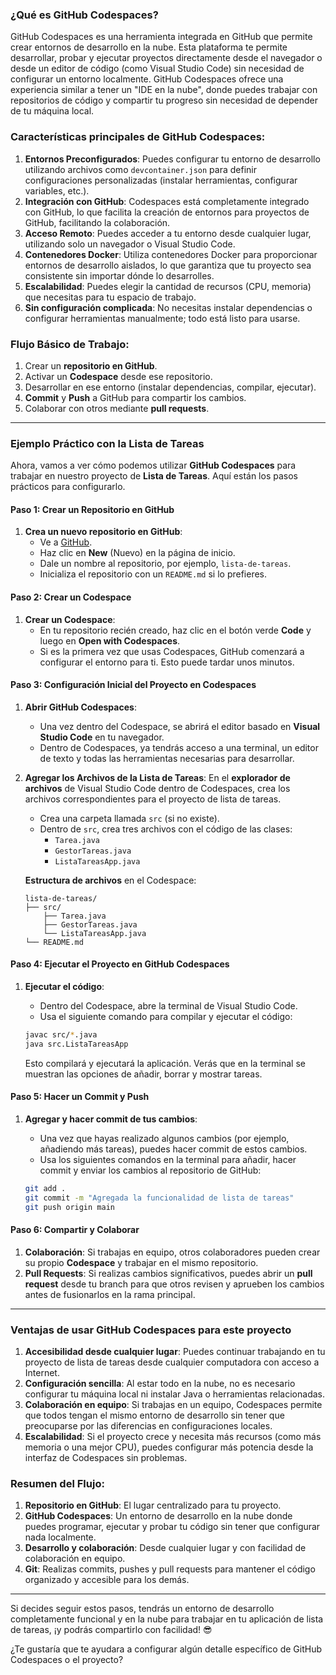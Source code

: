 ### ¿Qué es GitHub Codespaces?

GitHub Codespaces es una herramienta integrada en GitHub que permite crear entornos de desarrollo en la nube. Esta plataforma te permite desarrollar, probar y ejecutar proyectos directamente desde el navegador o desde un editor de código (como Visual Studio Code) sin necesidad de configurar un entorno localmente. GitHub Codespaces ofrece una experiencia similar a tener un "IDE en la nube", donde puedes trabajar con repositorios de código y compartir tu progreso sin necesidad de depender de tu máquina local.

### Características principales de GitHub Codespaces:
1. **Entornos Preconfigurados**: Puedes configurar tu entorno de desarrollo utilizando archivos como `devcontainer.json` para definir configuraciones personalizadas (instalar herramientas, configurar variables, etc.).
2. **Integración con GitHub**: Codespaces está completamente integrado con GitHub, lo que facilita la creación de entornos para proyectos de GitHub, facilitando la colaboración.
3. **Acceso Remoto**: Puedes acceder a tu entorno desde cualquier lugar, utilizando solo un navegador o Visual Studio Code.
4. **Contenedores Docker**: Utiliza contenedores Docker para proporcionar entornos de desarrollo aislados, lo que garantiza que tu proyecto sea consistente sin importar dónde lo desarrolles.
5. **Escalabilidad**: Puedes elegir la cantidad de recursos (CPU, memoria) que necesitas para tu espacio de trabajo.
6. **Sin configuración complicada**: No necesitas instalar dependencias o configurar herramientas manualmente; todo está listo para usarse.

### Flujo Básico de Trabajo:
1. Crear un **repositorio en GitHub**.
2. Activar un **Codespace** desde ese repositorio.
3. Desarrollar en ese entorno (instalar dependencias, compilar, ejecutar).
4. **Commit** y **Push** a GitHub para compartir los cambios.
5. Colaborar con otros mediante **pull requests**.

---

### Ejemplo Práctico con la Lista de Tareas

Ahora, vamos a ver cómo podemos utilizar **GitHub Codespaces** para trabajar en nuestro proyecto de **Lista de Tareas**. Aquí están los pasos prácticos para configurarlo.

#### Paso 1: Crear un Repositorio en GitHub

1. **Crea un nuevo repositorio en GitHub**:
   - Ve a [GitHub](https://github.com).
   - Haz clic en **New** (Nuevo) en la página de inicio.
   - Dale un nombre al repositorio, por ejemplo, `lista-de-tareas`.
   - Inicializa el repositorio con un `README.md` si lo prefieres.

#### Paso 2: Crear un Codespace

1. **Crear un Codespace**:
   - En tu repositorio recién creado, haz clic en el botón verde **Code** y luego en **Open with Codespaces**.
   - Si es la primera vez que usas Codespaces, GitHub comenzará a configurar el entorno para ti. Esto puede tardar unos minutos.

#### Paso 3: Configuración Inicial del Proyecto en Codespaces

1. **Abrir GitHub Codespaces**:
   - Una vez dentro del Codespace, se abrirá el editor basado en **Visual Studio Code** en tu navegador.
   - Dentro de Codespaces, ya tendrás acceso a una terminal, un editor de texto y todas las herramientas necesarias para desarrollar.

2. **Agregar los Archivos de la Lista de Tareas**:
   En el **explorador de archivos** de Visual Studio Code dentro de Codespaces, crea los archivos correspondientes para el proyecto de lista de tareas.

   - Crea una carpeta llamada `src` (si no existe).
   - Dentro de `src`, crea tres archivos con el código de las clases:
     - `Tarea.java`
     - `GestorTareas.java`
     - `ListaTareasApp.java`

   **Estructura de archivos** en el Codespace:
   ```
   lista-de-tareas/
   ├── src/
       ├── Tarea.java
       ├── GestorTareas.java
       └── ListaTareasApp.java
   └── README.md
   ```

#### Paso 4: Ejecutar el Proyecto en GitHub Codespaces

1. **Ejecutar el código**:
   - Dentro del Codespace, abre la terminal de Visual Studio Code.
   - Usa el siguiente comando para compilar y ejecutar el código:

   ```bash
   javac src/*.java
   java src.ListaTareasApp
   ```

   Esto compilará y ejecutará la aplicación. Verás que en la terminal se muestran las opciones de añadir, borrar y mostrar tareas.

#### Paso 5: Hacer un Commit y Push

1. **Agregar y hacer commit de tus cambios**:
   - Una vez que hayas realizado algunos cambios (por ejemplo, añadiendo más tareas), puedes hacer commit de estos cambios.
   - Usa los siguientes comandos en la terminal para añadir, hacer commit y enviar los cambios al repositorio de GitHub:

   ```bash
   git add .
   git commit -m "Agregada la funcionalidad de lista de tareas"
   git push origin main
   ```

#### Paso 6: Compartir y Colaborar

1. **Colaboración**: Si trabajas en equipo, otros colaboradores pueden crear su propio **Codespace** y trabajar en el mismo repositorio.
2. **Pull Requests**: Si realizas cambios significativos, puedes abrir un **pull request** desde tu branch para que otros revisen y aprueben los cambios antes de fusionarlos en la rama principal.

---

### Ventajas de usar GitHub Codespaces para este proyecto

1. **Accesibilidad desde cualquier lugar**: Puedes continuar trabajando en tu proyecto de lista de tareas desde cualquier computadora con acceso a Internet.
2. **Configuración sencilla**: Al estar todo en la nube, no es necesario configurar tu máquina local ni instalar Java o herramientas relacionadas.
3. **Colaboración en equipo**: Si trabajas en un equipo, Codespaces permite que todos tengan el mismo entorno de desarrollo sin tener que preocuparse por las diferencias en configuraciones locales.
4. **Escalabilidad**: Si el proyecto crece y necesita más recursos (como más memoria o una mejor CPU), puedes configurar más potencia desde la interfaz de Codespaces sin problemas.

### Resumen del Flujo:

1. **Repositorio en GitHub**: El lugar centralizado para tu proyecto.
2. **GitHub Codespaces**: Un entorno de desarrollo en la nube donde puedes programar, ejecutar y probar tu código sin tener que configurar nada localmente.
3. **Desarrollo y colaboración**: Desde cualquier lugar y con facilidad de colaboración en equipo.
4. **Git**: Realizas commits, pushes y pull requests para mantener el código organizado y accesible para los demás.

---

Si decides seguir estos pasos, tendrás un entorno de desarrollo completamente funcional y en la nube para trabajar en tu aplicación de lista de tareas, ¡y podrás compartirlo con facilidad! 😎

¿Te gustaría que te ayudara a configurar algún detalle específico de GitHub Codespaces o el proyecto?